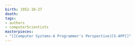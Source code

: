 ```yaml
---
birth: 1952-10-27
death:
tags:
- authors
- computerScientists
masterpieces:
- "[[Computer Systems-A Programmer's Perspective|CS-APP]]"
---
```

